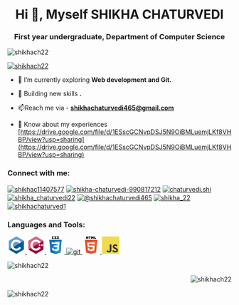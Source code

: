 <h1 align="center">Hi 👋, Myself SHIKHA CHATURVEDI</h1> 
<h3 align="center">First year undergraduate, Department of Computer Science</h3>

<p align="left"> <img src="https://komarev.com/ghpvc/?username=shikhach22&label=Profile%20views&color=0e75b6&style=flat" alt="shikhach22" /> </p>

<p align="left"> <a href="https://github.com/ryo-ma/github-profile-trophy"><img src="https://github-profile-trophy.vercel.app/?username=shikhach22" alt="shikhach22" /></a> </p>



- 🌱 I’m currently exploring **Web development and Git.**

- 💬 Building new skills **.**

- 📫Reach me via - **shikhachaturvedi465@gmail.com**

- 📄 Know about my experiences [https://drive.google.com/file/d/1ESscGCNvpDSJ5N9OiBMLuemjLKf8VHBP/view?usp=sharing](https://drive.google.com/file/d/1ESscGCNvpDSJ5N9OiBMLuemjLKf8VHBP/view?usp=sharing)

<h3 align="left">Connect with me:</h3>
<p align="left">
<a href="https://twitter.com/shikhac11407577" target="blank"><img align="center" src="https://raw.githubusercontent.com/rahuldkjain/github-profile-readme-generator/master/src/images/icons/Social/twitter.svg" alt="shikhac11407577" height="30" width="40" /></a>
<a href="https://linkedin.com/in/shikha-chaturvedi-990817212" target="blank"><img align="center" src="https://raw.githubusercontent.com/rahuldkjain/github-profile-readme-generator/master/src/images/icons/Social/linked-in-alt.svg" alt="shikha-chaturvedi-990817212" height="30" width="40" /></a>
<a href="https://fb.com/chaturvedi.shi" target="blank"><img align="center" src="https://raw.githubusercontent.com/rahuldkjain/github-profile-readme-generator/master/src/images/icons/Social/facebook.svg" alt="chaturvedi.shi" height="30" width="40" /></a>
<a href="https://instagram.com/shikha_chaturvedi22" target="blank"><img align="center" src="https://raw.githubusercontent.com/rahuldkjain/github-profile-readme-generator/master/src/images/icons/Social/instagram.svg" alt="shikha_chaturvedi22" height="30" width="40" /></a>
<a href="https://medium.com/@shikhachaturvedi465" target="blank"><img align="center" src="https://raw.githubusercontent.com/rahuldkjain/github-profile-readme-generator/master/src/images/icons/Social/medium.svg" alt="@shikhachaturvedi465" height="30" width="40" /></a>
<a href="https://www.codechef.com/users/shikha_22" target="blank"><img align="center" src="https://cdn.jsdelivr.net/npm/simple-icons@3.1.0/icons/codechef.svg" alt="shikha_22" height="30" width="40" /></a>
<a href="https://www.hackerrank.com/shikhachaturved1" target="blank"><img align="center" src="https://raw.githubusercontent.com/rahuldkjain/github-profile-readme-generator/master/src/images/icons/Social/hackerrank.svg" alt="shikhachaturved1" height="30" width="40" /></a>
</p>

<h3 align="left">Languages and Tools:</h3> 
<p align="left"> <a href="https://www.cprogramming.com/" target="_blank" rel="noreferrer"> <img src="https://raw.githubusercontent.com/devicons/devicon/master/icons/c/c-original.svg" alt="c" width="40" height="40"/> </a> <a href="https://www.w3schools.com/cpp/" target="_blank" rel="noreferrer"> <img src="https://raw.githubusercontent.com/devicons/devicon/master/icons/cplusplus/cplusplus-original.svg" alt="cplusplus" width="40" height="40"/> </a> <a href="https://www.w3schools.com/css/" target="_blank" rel="noreferrer"> <img src="https://raw.githubusercontent.com/devicons/devicon/master/icons/css3/css3-original-wordmark.svg" alt="css3" width="40" height="40"/> </a> <a href="https://git-scm.com/" target="_blank" rel="noreferrer"> <img src="https://www.vectorlogo.zone/logos/git-scm/git-scm-icon.svg" alt="git" width="40" height="40"/> </a> <a href="https://www.w3.org/html/" target="_blank" rel="noreferrer"> <img src="https://raw.githubusercontent.com/devicons/devicon/master/icons/html5/html5-original-wordmark.svg" alt="html5" width="40" height="40"/> </a> <a href="https://developer.mozilla.org/en-US/docs/Web/JavaScript" target="_blank" rel="noreferrer"> <img src="https://raw.githubusercontent.com/devicons/devicon/master/icons/javascript/javascript-original.svg" alt="javascript" width="40" height="40"/> </a> </p>

<p><img align="left" src="https://github-readme-stats.vercel.app/api/top-langs?username=shikhach22&show_icons=true&locale=en&layout=compact" alt="shikhach22" /></p><br>

<p>&nbsp;<img align="right" src="https://github-readme-stats.vercel.app/api?username=shikhach22&show_icons=true&locale=en" alt="shikhach22" /></p>

<p><img align="center" src="https://github-readme-streak-stats.herokuapp.com/?user=shikhach22&" alt="shikhach22" /></p>
